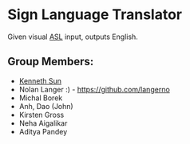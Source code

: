 # Sign Language Translator
Given visual [ASL](https://en.wikipedia.org/wiki/American_Sign_Language) input, outputs English.

## Group Members:

- [Kenneth Sun](https://github.com/spesthecat/)
- Nolan Langer :) - https://github.com/langerno
- Michal Borek
- Anh, Dao (John)
- Kirsten Gross
- Neha Aigalikar
- Aditya Pandey
